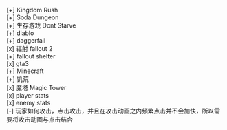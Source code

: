 [+] Kingdom Rush  
[+] Soda Dungeon  
[+] 生存游戏 Dont Starve  
[+] diablo  
[+] daggerfall  
[x] 辐射 fallout 2  
[+] fallout shelter  
[x] gta3  
[+] Minecraft   
[+] 饥荒  
[x] 魔塔 Magic Tower  
[x] player stats  
[x] enemy stats  
[-] 玩家如何攻击，点击攻击，并且在攻击动画之内频繁点击并不会加快，所以需要将攻击动画与点击结合  



